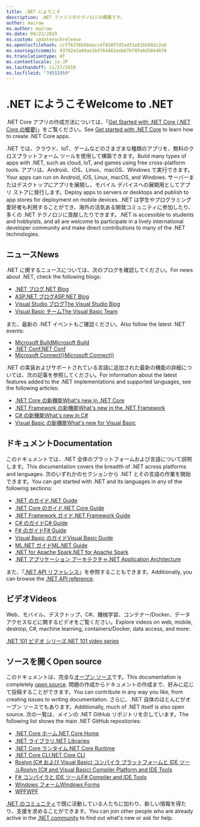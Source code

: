 ```yaml
---
title: .NET にようこそ
description: .NET ファミリのテクノロジの概要です。
author: mairaw
ms.author: mairaw
ms.date: 09/23/2019
ms.custom: updateeachrelease
ms.openlocfilehash: ccff6256b56daccdf8105fd5ad31e81bb892c2a8
ms.sourcegitcommit: 93762e1a0dae1b5f64d82eebb7b705a6d566d839
ms.translationtype: HT
ms.contentlocale: ja-JP
ms.lasthandoff: 11/27/2019
ms.locfileid: "74552959"
---
```

# <a name="welcome-to-net"></a><span data-ttu-id="87fd4-103">.NET にようこそ</span><span class="sxs-lookup"><span data-stu-id="87fd4-103">Welcome to .NET</span></span>

<span data-ttu-id="87fd4-104">.NET Core アプリの作成方法については、「[Get Started with .NET Core (.NET Core の概要)](core/get-started.md)」をご覧ください。</span><span class="sxs-lookup"><span data-stu-id="87fd4-104">See [Get started with .NET Core](core/get-started.md) to learn how to create .NET Core apps.</span></span>

<span data-ttu-id="87fd4-105">.NET では、クラウド、IoT、ゲームなどのさまざまな種類のアプリを、無料のクロスプラットフォーム ツールを使用して構築できます。</span><span class="sxs-lookup"><span data-stu-id="87fd4-105">Build many types of apps with .NET, such as cloud, IoT, and games using free cross-platform tools.</span></span> <span data-ttu-id="87fd4-106">アプリは、Android、iOS、Linux、macOS、Windows で実行できます。</span><span class="sxs-lookup"><span data-stu-id="87fd4-106">Your apps can run on Android, iOS, Linux, macOS, and Windows.</span></span> <span data-ttu-id="87fd4-107">サーバーまたはデスクトップにアプリを展開し、モバイル デバイスへの展開用としてアプリ ストアに発行します。</span><span class="sxs-lookup"><span data-stu-id="87fd4-107">Deploy apps to servers or desktops and publish to app stores for deployment on mobile devices.</span></span> <span data-ttu-id="87fd4-108">.NET は学生やプログラミング愛好者も利用することができ、海外の活気ある開発コミュニティに参加したり、多くの .NET テクノロジに貢献したりできます。</span><span class="sxs-lookup"><span data-stu-id="87fd4-108">.NET is accessible to students and hobbyists, and all are welcome to participate in a lively international developer community and make direct contributions to many of the .NET technologies.</span></span>

## <a name="news"></a><span data-ttu-id="87fd4-109">ニュース</span><span class="sxs-lookup"><span data-stu-id="87fd4-109">News</span></span>

<span data-ttu-id="87fd4-110">.NET に関するニュースについては、次のブログを確認してください。</span><span class="sxs-lookup"><span data-stu-id="87fd4-110">For news about .NET, check the following blogs:</span></span>

- [<span data-ttu-id="87fd4-111">.NET ブログ</span><span class="sxs-lookup"><span data-stu-id="87fd4-111">.NET Blog</span></span>](https://devblogs.microsoft.com/dotnet/)
- [<span data-ttu-id="87fd4-112">ASP.NET ブログ</span><span class="sxs-lookup"><span data-stu-id="87fd4-112">ASP.NET Blog</span></span>](https://devblogs.microsoft.com/aspnet/)
- [<span data-ttu-id="87fd4-113">Visual Studio ブログ</span><span class="sxs-lookup"><span data-stu-id="87fd4-113">The Visual Studio Blog</span></span>](https://devblogs.microsoft.com/visualstudio/)
- [<span data-ttu-id="87fd4-114">Visual Basic チーム</span><span class="sxs-lookup"><span data-stu-id="87fd4-114">The Visual Basic Team</span></span>](https://devblogs.microsoft.com/vbteam/)

<span data-ttu-id="87fd4-115">また、最新の .NET イベントもご確認ください。</span><span class="sxs-lookup"><span data-stu-id="87fd4-115">Also follow the latest .NET events:</span></span>

- [<span data-ttu-id="87fd4-116">Microsoft Build</span><span class="sxs-lookup"><span data-stu-id="87fd4-116">Microsoft Build</span></span>](https://www.microsoft.com/build)
- [<span data-ttu-id="87fd4-117">.NET Conf</span><span class="sxs-lookup"><span data-stu-id="87fd4-117">.NET Conf</span></span>](https://www.dotnetconf.net/)
- [<span data-ttu-id="87fd4-118">Microsoft Connect()</span><span class="sxs-lookup"><span data-stu-id="87fd4-118">Microsoft Connect()</span></span>](https://www.microsoft.com/connectevent)

<span data-ttu-id="87fd4-119">.NET の実装およびサポートされている言語に追加された最新の機能の詳細については、次の記事を参照してください。</span><span class="sxs-lookup"><span data-stu-id="87fd4-119">For information about the latest features added to the .NET implementations and supported languages, see the following articles:</span></span>

- [<span data-ttu-id="87fd4-120">.NET Core の新機能</span><span class="sxs-lookup"><span data-stu-id="87fd4-120">What's new in .NET Core</span></span>](core/whats-new/index.md)
- [<span data-ttu-id="87fd4-121">.NET Framework の新機能</span><span class="sxs-lookup"><span data-stu-id="87fd4-121">What's new in the .NET Framework</span></span>](framework/whats-new/index.md)
- [<span data-ttu-id="87fd4-122">C# の新機能</span><span class="sxs-lookup"><span data-stu-id="87fd4-122">What's new in C#</span></span>](csharp/whats-new/index.md)
- [<span data-ttu-id="87fd4-123">Visual Basic の新機能</span><span class="sxs-lookup"><span data-stu-id="87fd4-123">What's new for Visual Basic</span></span>](visual-basic/getting-started/whats-new.md)

## <a name="documentation"></a><span data-ttu-id="87fd4-124">ドキュメント</span><span class="sxs-lookup"><span data-stu-id="87fd4-124">Documentation</span></span>

<span data-ttu-id="87fd4-125">このドキュメントでは、.NET 全体のプラットフォームおよび言語について説明します。</span><span class="sxs-lookup"><span data-stu-id="87fd4-125">This documentation covers the breadth of .NET across platforms and languages.</span></span> <span data-ttu-id="87fd4-126">次のいずれかのセクションから .NET とその言語の作業を開始できます。</span><span class="sxs-lookup"><span data-stu-id="87fd4-126">You can get started with .NET and its languages in any of the following sections:</span></span>

- [<span data-ttu-id="87fd4-127">.NET のガイド</span><span class="sxs-lookup"><span data-stu-id="87fd4-127">.NET Guide</span></span>](standard/index.md)
- [<span data-ttu-id="87fd4-128">.NET Core のガイド</span><span class="sxs-lookup"><span data-stu-id="87fd4-128">.NET Core Guide</span></span>](core/index.md)
- [<span data-ttu-id="87fd4-129">.NET Framework ガイド</span><span class="sxs-lookup"><span data-stu-id="87fd4-129">.NET Framework Guide</span></span>](framework/index.md)
- [<span data-ttu-id="87fd4-130">C# のガイド</span><span class="sxs-lookup"><span data-stu-id="87fd4-130">C# Guide</span></span>](csharp/index.yml)
- [<span data-ttu-id="87fd4-131">F# のガイド</span><span class="sxs-lookup"><span data-stu-id="87fd4-131">F# Guide</span></span>](fsharp/index.yml)
- [<span data-ttu-id="87fd4-132">Visual Basic のガイド</span><span class="sxs-lookup"><span data-stu-id="87fd4-132">Visual Basic Guide</span></span>](visual-basic/index.md)
- [<span data-ttu-id="87fd4-133">ML.NET ガイド</span><span class="sxs-lookup"><span data-stu-id="87fd4-133">ML.NET Guide</span></span>](machine-learning/index.yml)
- [<span data-ttu-id="87fd4-134">.NET for Apache Spark</span><span class="sxs-lookup"><span data-stu-id="87fd4-134">.NET for Apache Spark</span></span>](spark/index.yml)
- [<span data-ttu-id="87fd4-135">.NET アプリケーション アーキテクチャ</span><span class="sxs-lookup"><span data-stu-id="87fd4-135">.NET Application Architecture</span></span>](architecture/index.yml)

<span data-ttu-id="87fd4-136">また、「[.NET API リファレンス](/dotnet/api)」を参照することもできます。</span><span class="sxs-lookup"><span data-stu-id="87fd4-136">Additionally, you can browse the [.NET API reference](/dotnet/api).</span></span>

## <a name="videos"></a><span data-ttu-id="87fd4-137">ビデオ</span><span class="sxs-lookup"><span data-stu-id="87fd4-137">Videos</span></span>

<span data-ttu-id="87fd4-138">Web、モバイル、デスクトップ、C#、機械学習、コンテナー/Docker、データ アクセスなどに関するビデオをご覧ください。</span><span class="sxs-lookup"><span data-stu-id="87fd4-138">Explore videos on web, mobile, desktop, C#, machine learning, containers/Docker, data access, and more:</span></span>

[<span data-ttu-id="87fd4-139">.NET 101 ビデオ シリーズ</span><span class="sxs-lookup"><span data-stu-id="87fd4-139">.NET 101 video series</span></span>](https://dotnet.microsoft.com/learn/videos)

## <a name="open-source"></a><span data-ttu-id="87fd4-140">ソースを開く</span><span class="sxs-lookup"><span data-stu-id="87fd4-140">Open source</span></span>

<span data-ttu-id="87fd4-141">このドキュメントは、完全な[オープン ソース](https://github.com/dotnet/docs)です。</span><span class="sxs-lookup"><span data-stu-id="87fd4-141">This documentation is completely [open source](https://github.com/dotnet/docs).</span></span> <span data-ttu-id="87fd4-142">問題の作成からドキュメントの作成まで、好みに応じて投稿することができます。</span><span class="sxs-lookup"><span data-stu-id="87fd4-142">You can contribute in any way you like, from creating issues to writing documentation.</span></span> <span data-ttu-id="87fd4-143">さらに、.NET 自体のほとんどがオープン ソースでもあります。</span><span class="sxs-lookup"><span data-stu-id="87fd4-143">Additionally, much of .NET itself is also open source.</span></span> <span data-ttu-id="87fd4-144">次の一覧は、メインの .NET GitHub リポジトリを示しています。</span><span class="sxs-lookup"><span data-stu-id="87fd4-144">The following list shows the main .NET GitHub repositories:</span></span>

- [<span data-ttu-id="87fd4-145">.NET Core ホーム</span><span class="sxs-lookup"><span data-stu-id="87fd4-145">.NET Core Home</span></span>](https://github.com/dotnet/core)
- [<span data-ttu-id="87fd4-146">.NET ライブラリ</span><span class="sxs-lookup"><span data-stu-id="87fd4-146">.NET Libraries</span></span>](https://github.com/dotnet/corefx)
- [<span data-ttu-id="87fd4-147">.NET Core ランタイム</span><span class="sxs-lookup"><span data-stu-id="87fd4-147">.NET Core Runtime</span></span>](https://github.com/dotnet/coreclr)
- [<span data-ttu-id="87fd4-148">.NET Core CLI</span><span class="sxs-lookup"><span data-stu-id="87fd4-148">.NET Core CLI</span></span>](https://github.com/dotnet/cli)
- [<span data-ttu-id="87fd4-149">Roslyn (C# および Visual Basic) コンパイラ プラットフォームと IDE ツール</span><span class="sxs-lookup"><span data-stu-id="87fd4-149">Roslyn (C# and Visual Basic) Compiler Platform and IDE Tools</span></span>](https://github.com/dotnet/roslyn)
- [<span data-ttu-id="87fd4-150">F# コンパイラと IDE ツール</span><span class="sxs-lookup"><span data-stu-id="87fd4-150">F# Compiler and IDE Tools</span></span>](https://github.com/microsoft/visualfsharp)
- [<span data-ttu-id="87fd4-151">Windows フォーム</span><span class="sxs-lookup"><span data-stu-id="87fd4-151">Windows Forms</span></span>](https://github.com/dotnet/winforms)
- [<span data-ttu-id="87fd4-152">WPF</span><span class="sxs-lookup"><span data-stu-id="87fd4-152">WPF</span></span>](https://github.com/dotnet/wpf)

<span data-ttu-id="87fd4-153">[.NET のコミュニティ](https://dotnet.microsoft.com/platform/community)で既に活動している人たちに加わり、新しい情報を得たり、支援を求めることができます。</span><span class="sxs-lookup"><span data-stu-id="87fd4-153">You can join other people who are already active in the [.NET community](https://dotnet.microsoft.com/platform/community) to find out what's new or ask for help.</span></span>
